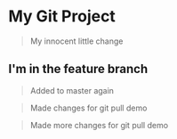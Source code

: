 # My Git Project

> My innocent little change

## I'm in the feature branch

> Added to master again

> Made changes for git pull demo

> Made more changes for git pull demo
